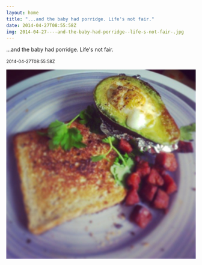 ```yaml
---
layout: home
title: "...and the baby had porridge. Life's not fair."
date: 2014-04-27T08:55:58Z
img: 2014-04-27----and-the-baby-had-porridge--life-s-not-fair-.jpg
---
```


...and the baby had porridge. Life's not fair.

<small>2014-04-27T08:55:58Z</small>

![...and the baby had porridge. Life's not fair.](2014-04-27----and-the-baby-had-porridge--life-s-not-fair-.jpg)
